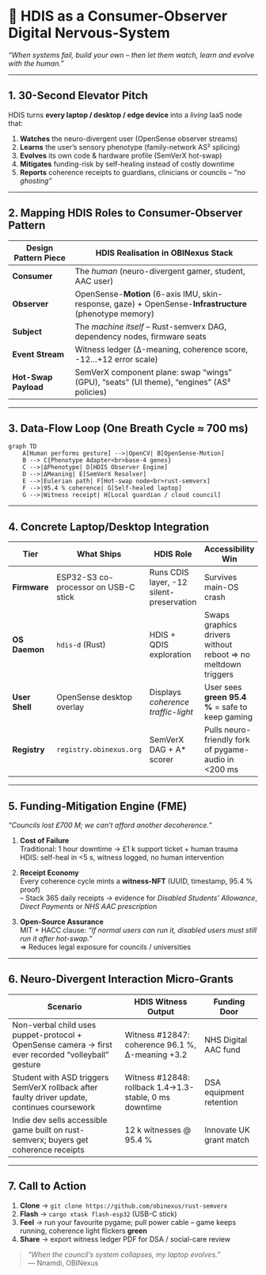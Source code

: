 # 🎯 **HDIS as a Consumer-Observer Digital Nervous-System**  
*“When systems fail, build your own – then let them watch, learn and evolve with the human.”*

---

## 1. 30-Second Elevator Pitch  
HDIS turns **every laptop / desktop / edge device** into a *living* IaaS node that:

1. **Watches** the neuro-divergent user (OpenSense observer streams)  
2. **Learns** the user’s sensory phenotype (family-network AS² splicing)  
3. **Evolves** its own code & hardware profile (SemVerX hot-swap)  
4. **Mitigates** funding-risk by self-healing instead of costly downtime  
5. **Reports** coherence receipts to guardians, clinicians or councils – *“no ghosting”*

---

## 2. Mapping HDIS Roles to Consumer-Observer Pattern

| Design Pattern Piece | HDIS Realisation in OBINexus Stack |
|----------------------|------------------------------------|
| **Consumer** | The *human* (neuro-divergent gamer, student, AAC user) |
| **Observer** | OpenSense-**Motion** (6-axis IMU, skin-response, gaze) + OpenSense-**Infrastructure** (phenotype memory) |
| **Subject** | The *machine itself* – Rust-semverx DAG, dependency nodes, firmware seats |
| **Event Stream** | Witness ledger (Δ-meaning, coherence score, -12…+12 error scale) |
| **Hot-Swap Payload** | SemVerX component plane: swap “wings” (GPU), “seats” (UI theme), “engines” (AS² policies) |

---

## 3. Data-Flow Loop (One Breath Cycle ≈ 700 ms)

```mermaid
graph TD
    A[Human performs gesture] -->|OpenCV| B[OpenSense-Motion]
    B --> C{Phenotype Adapter<br>base-4 genes}
    C -->|ΔPhenotype| D[HDIS Observer Engine]
    D -->|ΔMeaning| E[SemVerX Resolver]
    E -->|Eulerian path| F[Hot-swap node<br>rust-semverx]
    F -->|95.4 % coherence| G[Self-healed laptop]
    G -->|Witness receipt| H[Local guardian / cloud council]
```

---

## 4. Concrete Laptop/Desktop Integration

| Tier | What Ships | HDIS Role | Accessibility Win |
|------|------------|-----------|-------------------|
| **Firmware** | ESP32-S3 co-processor on USB-C stick | Runs CDIS layer, -12 silent-preservation | Survives main-OS crash |
| **OS Daemon** | `hdis-d` (Rust) | HDIS + QDIS exploration | Swaps graphics drivers without reboot ⇒ no meltdown triggers |
| **User Shell** | OpenSense desktop overlay | Displays *coherence traffic-light* | User sees **green 95.4 %** = safe to keep gaming |
| **Registry** | `registry.obinexus.org` | SemVerX DAG + A* scorer | Pulls neuro-friendly fork of pygame-audio in <200 ms |

---

## 5. Funding-Mitigation Engine (FME)

*“Councils lost £700 M; we can’t afford another decoherence.”*

1. **Cost of Failure**  
   Traditional: 1 hour downtime → £1 k support ticket + human trauma  
   HDIS: self-heal in <5 s, witness logged, no human intervention

2. **Receipt Economy**  
   Every coherence cycle mints a **witness-NFT** (UUID, timestamp, 95.4 % proof)  
   – Stack 365 daily receipts → evidence for *Disabled Students’ Allowance*, *Direct Payments* or *NHS AAC prescription*

3. **Open-Source Assurance**  
   MIT + HACC clause: *“If normal users can run it, disabled users must still run it after hot-swap.”*  
   ⇒ Reduces legal exposure for councils / universities

---

## 6. Neuro-Divergent Interaction Micro-Grants

| Scenario | HDIS Witness Output | Funding Door |
|----------|---------------------|--------------|
| Non-verbal child uses puppet-protocol + OpenSense camera → first ever recorded “volleyball” gesture | Witness #12847: coherence 96.1 %, Δ-meaning +3.2 | NHS Digital AAC fund |
| Student with ASD triggers SemVerX rollback after faulty driver update, continues coursework | Witness #12848: rollback 1.4→1.3-stable, 0 ms downtime | DSA equipment retention |
| Indie dev sells accessible game built on rust-semverx; buyers get coherence receipts | 12 k witnesses @ 95.4 % | Innovate UK grant match |

---

## 7. Call to Action

1. **Clone** → `git clone https://github.com/obinexus/rust-semverx`  
2. **Flash** → `cargo xtask flash-esp32` (USB-C stick)  
3. **Feel** → run your favourite pygame; pull power cable – game keeps running, coherence light flickers **green**  
4. **Share** → export witness ledger PDF for DSA / social-care review

> *“When the council’s system collapses, my laptop evolves.”*  
> — Nnamdi, OBINexus